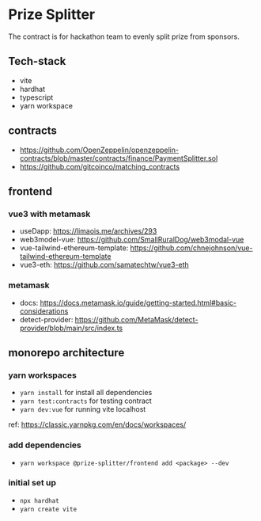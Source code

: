 # Prize Splitter
The contract is for hackathon team to evenly split prize from sponsors.

## Tech-stack
- vite
- hardhat
- typescript
- yarn workspace

## contracts
- https://github.com/OpenZeppelin/openzeppelin-contracts/blob/master/contracts/finance/PaymentSplitter.sol
- https://github.com/gitcoinco/matching_contracts

## frontend
### vue3 with metamask
- useDapp: https://limaois.me/archives/293
- web3model-vue: https://github.com/SmallRuralDog/web3modal-vue
- vue-tailwind-ethereum-template: https://github.com/chnejohnson/vue-tailwind-ethereum-template
- vue3-eth: https://github.com/samatechtw/vue3-eth

### metamask
- docs: https://docs.metamask.io/guide/getting-started.html#basic-considerations
- detect-provider: https://github.com/MetaMask/detect-provider/blob/main/src/index.ts

## monorepo architecture

### yarn workspaces
- `yarn install` for install all dependencies
- `yarn test:contracts` for testing contract
- `yarn dev:vue` for running vite localhost

ref: https://classic.yarnpkg.com/en/docs/workspaces/

### add dependencies
- `yarn workspace @prize-splitter/frontend add <package> --dev`

### initial set up
- `npx hardhat`
- `yarn create vite`
